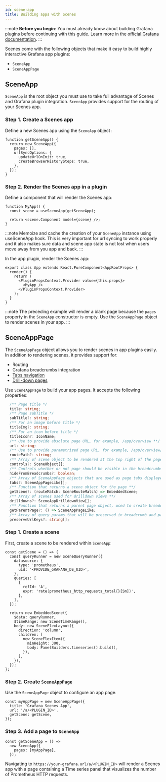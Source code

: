 ```yaml
---
id: scene-app
title: Building apps with Scenes
---
```


:::note
**Before you begin**: You must already know about building Grafana plugins before continuing with this guide. Learn more in the [official Grafana documentation](https://grafana.com/docs/grafana/latest/developers/plugins/).
:::

Scenes come with the following objects that make it easy to build highly interactive Grafana app plugins:

- `SceneApp`
- `SceneAppPage`

## SceneApp

`SceneApp` is the root object you must use to take full advantage of Scenes and Grafana plugin integration. `SceneApp` provides support for the routing of your Scenes app.

### Step 1. Create a Scenes app

Define a new Scenes app using the `SceneApp` object :

```tsx
function getSceneApp() {
  return new SceneApp({
    pages: [],
    urlSyncOptions: {
      updateUrlOnInit: true,
      createBrowserHistorySteps: true,
    },
  });
}
```

### Step 2. Render the Scenes app in a plugin

Define a component that will render the Scenes app:

```tsx
function MyApp() {
  const scene = useSceneApp(getSceneApp);

  return <scene.Component model={scene} />;
}
```

:::note
Memoize and cache the creation of your `SceneApp` instance using useSceneApp hook. This is very important for url syncing to work properly and it also makes sure data and scene app state
is not lost when users move away from you app and back.
:::

In the app plugin, render the Scenes app:

```tsx
export class App extends React.PureComponent<AppRootProps> {
  render() {
    return (
      <PluginPropsContext.Provider value={this.props}>
        <MyApp />
      </PluginPropsContext.Provider>
    );
  }
}
```

:::note
The preceding example will render a blank page because the `pages` property in the `SceneApp` constructor is empty. Use the `SceneAppPage` object to render scenes in your app.
:::

## SceneAppPage

The `SceneAppPage` object allows you to render scenes in app plugins easily. In addition to rendering scenes, it provides support for:

- Routing
- Grafana breadcrumbs integration
- [Tabs navigation](./scene-app-tabs.md)
- [Drill-down pages](./scene-app-drilldown.md)

Use `SceneAppPage` to build your app pages. It accepts the following properties:

```ts
  /** Page title */
  title: string;
  /** Page subTitle */
  subTitle?: string;
  /** For an image before title */
  titleImg?: string;
  /** For an icon before title */
  titleIcon?: IconName;
  /** Use to provide absolute page URL, for example, /app/overview **/
  url: string;
  /** Use to provide parametrized page URL, for example, /app/overview/:clusterId **/
  routePath?: string;
  /** Array of scene object to be rendered at the top right of the page, inline with the page title */
  controls?: SceneObject[];
  /** Controls whether or not page should be visible in the breadcrumbs path **/
  hideFromBreadcrumbs?: boolean;
  /** Array of SceneAppPage objects that are used as page tabs displayed at the top of the page **/
  tabs?: SceneAppPageLike[];
  /** Function that returns a scene object for the page **/
  getScene?: (routeMatch: SceneRouteMatch) => EmbeddedScene;
  /** Array of scenes used for drilldown views **/
  drilldowns?: SceneAppDrilldownView[];
  /** Function that returns a parent page object, used to create breadcrumbs structure **/
  getParentPage?: () => SceneAppPageLike;
  /** Array of query params that will be preserved in breadcrumb and page tab links, for example, ['from', 'to', 'var-datacenter',...] **/
  preserveUrlKeys?: string[];
```

### Step 1. Create a scene

First, create a scene to be rendered within `SceneApp`:

```tsx
const getScene = () => {
  const queryRunner = new SceneQueryRunner({
    datasource: {
      type: 'prometheus',
      uid: '<PROVIDE_GRAFANA_DS_UID>',
    },
    queries: [
      {
        refId: 'A',
        expr: 'rate(prometheus_http_requests_total{}[5m])',
      },
    ],
  });

  return new EmbeddedScene({
    $data: queryRunner,
    $timeRange: new SceneTimeRange(),
    body: new SceneFlexLayout({
      direction: 'column',
      children: [
        new SceneFlexItem({
          minHeight: 300,
          body: PanelBuilders.timeseries().build(),
        }),
      ],
    }),
  });
};
```

### Step 2. Create `SceneAppPage`

Use the `SceneAppPage` object to configure an app page:

```tsx
const myAppPage = new SceneAppPage({
  title: 'Grafana Scenes App',
  url: '/a/<PLUGIN_ID>',
  getScene: getScene,
});
```

### Step 3. Add a page to `SceneApp`

```tsx
const getSceneApp = () =>
  new SceneApp({
    pages: [myAppPage],
  });
```

Navigating to `https://your-grafana.url/a/<PLUGIN_ID>` will render a Scenes app with a page containing a Time series panel that visualizes the number of Prometheus HTTP requests.
